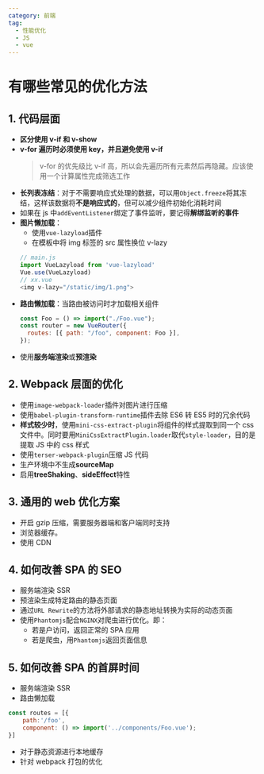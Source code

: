 ```yaml
---
category: 前端
tag:
  - 性能优化
  - JS
  - vue
---
```


# 有哪些常见的优化方法

## 1. 代码层面

- **区分使用 v-if 和 v-show**
- **v-for 遍历时必须使用 key，并且避免使用 v-if**
  > v-for 的优先级比 v-if 高，所以会先遍历所有元素然后再隐藏。应该使用一个计算属性完成筛选工作
- **长列表冻结**：对于不需要响应式处理的数据，可以用`Object.freeze`将其冻结，这样该数据将**不是响应式的**，但可以减少组件初始化消耗时间
- 如果在 js 中`addEventListener`绑定了事件监听，要记得**解绑监听的事件**
- **图片懒加载**：
  - 使用`vue-lazyload`插件
  - 在模板中将 img 标签的 src 属性换位 v-lazy
  ```js
  // main.js
  import VueLazyload from 'vue-lazyload'
  Vue.use(VueLazyload)
  // xx.vue
  <img v-lazy="/static/img/1.png">
  ```
- **路由懒加载**：当路由被访问时才加载相关组件
  ```js
  const Foo = () => import("./Foo.vue");
  const router = new VueRouter({
    routes: [{ path: "/foo", component: Foo }],
  });
  ```
- 使用**服务端渲染**或**预渲染**

## 2. Webpack 层面的优化

- 使用`image-webpack-loader`插件对图片进行压缩
- 使用`babel-plugin-transform-runtime`插件去除 ES6 转 ES5 时的冗余代码
- **样式较少时**，使用`mini-css-extract-plugin`将组件的样式提取到同一个 css 文件中。同时要用`MiniCssExtractPlugin.loader`取代`style-loader`，目的是提取 JS 中的 css 样式
- 使用`terser-webpack-plugin`压缩 JS 代码
- 生产环境中不生成**sourceMap**
- 启用**treeShaking**、**sideEffect**特性

## 3. 通用的 web 优化方案

- 开启 gzip 压缩，需要服务器端和客户端同时支持
- 浏览器缓存。
- 使用 CDN

## 4. 如何改善 SPA 的 SEO

- 服务端渲染 SSR
- 预渲染生成特定路由的静态页面
- 通过`URL Rewrite`的方法将外部请求的静态地址转换为实际的动态页面
- 使用`Phantomjs`配合`NGINX`对爬虫进行优化。即：
  - 若是户访问，返回正常的 SPA 应用
  - 若是爬虫，用`Phantomjs`返回页面信息

## 5. 如何改善 SPA 的首屏时间

- 服务端渲染 SSR
- 路由懒加载

```js
const routes = [{
    path:'/foo',
    component: () => import('../components/Foo.vue');
}]
```

- 对于静态资源进行本地缓存
- 针对 webpack 打包的优化
